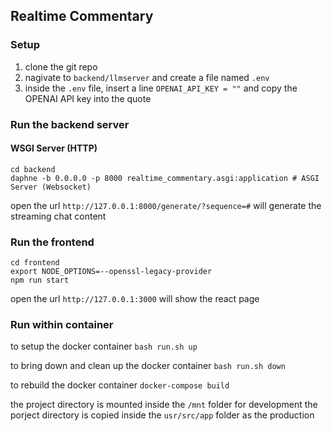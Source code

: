 ## Realtime Commentary

### Setup
1. clone the git repo
2. nagivate to `backend/llmserver` and create a file named `.env`
3. inside the `.env` file, insert a line `OPENAI_API_KEY = ""` and copy the OPENAI API key into the quote

### Run the backend server

#### WSGI Server (HTTP)
```
cd backend
daphne -b 0.0.0.0 -p 8000 realtime_commentary.asgi:application # ASGI Server (Websocket)
```

open the url `http://127.0.0.1:8000/generate/?sequence=#` will generate the streaming chat content

### Run the frontend
```
cd frontend
export NODE_OPTIONS=--openssl-legacy-provider
npm run start
```

open the url `http://127.0.0.1:3000` will show the react page

### Run within container
to setup the docker container
`bash run.sh up`

to bring down and clean up the docker container
`bash run.sh down`

to rebuild the docker container
`docker-compose build`

the project directory is mounted inside the `/mnt` folder for development
the porject directory is copied inside the `usr/src/app` folder as the production
